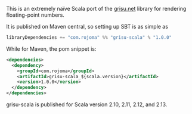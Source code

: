 This is an extremely naïve Scala port of the
[grisu.net](https://github.com/kring/grisu.net.git) library for
rendering floating-point numbers.

It is published on Maven central, so setting up SBT is as simple as

```scala
libraryDependencies += "com.rojoma" %% "grisu-scala" % "1.0.0"
```

While for Maven, the pom snippet is:

```xml
<dependencies>
  <dependency>
    <groupId>com.rojoma</groupId>
    <artifactId>grisu-scala_${scala.version}</artifactId>
    <version>1.0.0</version>
  </dependency>
</dependencies>
```

grisu-scala is published for Scala version 2.10, 2.11, 2.12, and 2.13.
